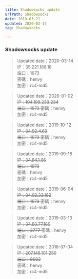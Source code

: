 ```yaml
---
title: Shadowsocks update
urlPath: Shadowsocks
date: 2018-03-21
updated: 2020-03-14
tag: Shadowsocks

---
```


### Shadowsocks update

> Updated date：2020-03-14   
> IP：35.221.186.18       
> 端口：1973    
> 密碼：henvy  
> 加密：rc4-md5

<!-- more -->

> Updated date：2020-01-02   
> <del>IP：104.199.239.234 </del>      
> <del>端口：1973    </del>
> 密碼：henvy  
> 加密：rc4-md5

<!-- more -->

> Updated date：2019-10-12   
> <del>IP：34.92.4.69    </del>  
> <del>端口：1973    </del>
> 密碼：henvy  
> 加密：rc4-md5

<!-- more -->

> Updated date：2019-09-18   
> <del> IP：34.84.1.66   </del>   
> <del>端口：1973   </del>    
>  密碼：henvy  
>  加密：rc4-md5

<!-- more -->

> Updated date：2019-06-04   
>  <del> IP：34.92.33.182  </del>      
>  <del> 端口：1973   </del> 
> 密碼：henvy  
> 加密：rc4-md5

<!-- more -->

> Updated date：2019-03-13   
> <del> IP：34.80.77.189</del>       
> <del>端口：3777   </del>
> 密碼：henvy  
> 加密：rc4-md5

<!-- more -->
      

> Updated date：2018-07-04  
> <del> IP：207.148.101.250</del>       
> <del>端口：8003   </del>  
> 密碼：henvy  
> 加密：rc4-md5

